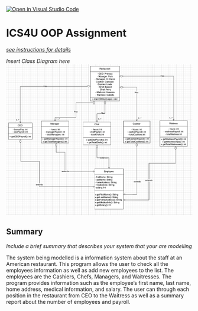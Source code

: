 [![Open in Visual Studio Code](https://classroom.github.com/assets/open-in-vscode-c66648af7eb3fe8bc4f294546bfd86ef473780cde1dea487d3c4ff354943c9ae.svg)](https://classroom.github.com/online_ide?assignment_repo_id=9255521&assignment_repo_type=AssignmentRepo)
# ICS4U OOP Assignment

[*see instructions for details*](Instructions.md)

*Insert Class Diagram here*  
<img src = "RestaurantStaff.png">

## Summary
*Include a brief summary that describes your system that your are modelling*

The system being modelled is a information system about the staff at an American restaurant. This program allows the user to check all the employees information as well as add new employees to the list. The employees are the Cashiers, Chefs, Managers, and Waitresses. The program provides information such as the employee’s first name, last name, home address, medical information, and salary. The user can through each position in the restaurant from CEO to the Waitress as well as a summary report about the number of employees and payroll.
